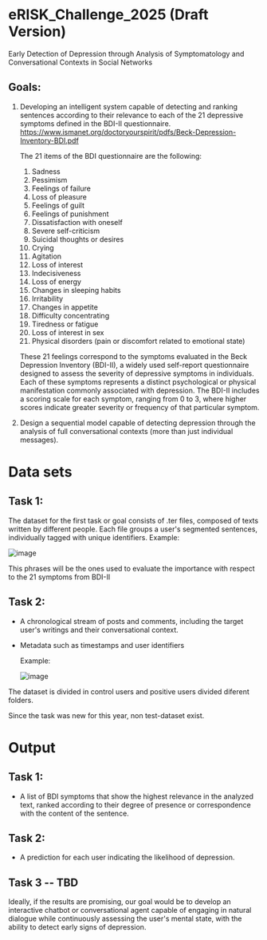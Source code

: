 # eRISK_Challenge_2025 (Draft Version)
Early Detection of Depression through Analysis of Symptomatology and Conversational Contexts in Social Networks

## Goals:
1. Developing an intelligent system capable of detecting and ranking sentences according to their relevance to each of the 21 depressive symptoms defined in the BDI-II questionnaire.
   https://www.ismanet.org/doctoryourspirit/pdfs/Beck-Depression-Inventory-BDI.pdf

    The 21 items of the BDI questionnaire are the following: 
    
    1. Sadness
    2. Pessimism
    3. Feelings of failure
    4. Loss of pleasure
    5. Feelings of guilt
    6. Feelings of punishment
    7. Dissatisfaction with oneself
    8. Severe self-criticism
    9. Suicidal thoughts or desires
    10. Crying
    11. Agitation
    12. Loss of interest
    13. Indecisiveness
    14. Loss of energy
    15. Changes in sleeping habits
    16. Irritability
    17. Changes in appetite
    18. Difficulty concentrating
    19. Tiredness or fatigue
    20. Loss of interest in sex
    21. Physical disorders (pain or discomfort related to emotional state)
    
    These 21 feelings correspond to the symptoms evaluated in the Beck Depression Inventory (BDI-II), a widely used self-report questionnaire designed to assess the severity of depressive symptoms in individuals. Each of these symptoms represents a distinct psychological or physical manifestation commonly associated with depression.
    The BDI-II includes a scoring scale for each symptom, ranging from 0 to 3, where higher scores indicate greater severity or frequency of that particular symptom. 

3. Design a sequential model capable of detecting depression through the analysis of full conversational contexts (more than just individual messages). 

# Data sets 

## Task 1: 

The dataset for the first task or goal consists of .ter files, composed of texts written by different people. Each file groups a user's segmented sentences, individually tagged with unique identifiers.
Example: 

![image](https://github.com/user-attachments/assets/7d5d1cfc-8af3-4344-97f9-6a0c7c92e5d2)

This phrases will be the ones used to evaluate the importance with respect to the 21 symptoms from BDI-II

## Task 2: 

* A chronological stream of posts and comments, including the target user's writings and their conversational context.

* Metadata such as timestamps and user identifiers

  Example:

  ![image](https://github.com/user-attachments/assets/be823189-7e47-4dd6-af93-60ac1288a385)

The dataset is divided in control users and positive users divided diferent folders. 

Since the task was new for this year, non test-dataset exist. 

# Output 

## Task 1:

* A list of BDI symptoms that show the highest relevance in the analyzed text, ranked according to their degree of presence or correspondence with the content of the sentence.

## Task 2:

* A prediction for each user indicating the likelihood of depression.
## Task 3 -- TBD  
Ideally, if the results are promising, our goal would be to develop an interactive chatbot or conversational agent capable of engaging in natural dialogue while continuously assessing the user's mental state, with the ability to detect early signs of depression.


